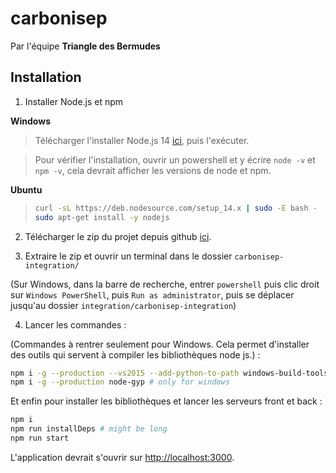 # carbonisep

Par l'équipe **Triangle des Bermudes**

## Installation

1. Installer Node.js et npm

**Windows**

> Télécharger l'installer Node.js 14 [ici](https://nodejs.org/dist/v14.4.0/node-v14.4.0-x64.msi), puis l'exécuter.

> Pour vérifier l'installation, ouvrir un powershell et y écrire `node -v` et `npm -v`, cela devrait afficher les versions de node et npm.

**Ubuntu**

> ```bash
> curl -sL https://deb.nodesource.com/setup_14.x | sudo -E bash -
> sudo apt-get install -y nodejs
> ```

2. Télécharger le zip du projet depuis github [ici](https://github.com/omnitrogen/carbonisep/archive/integration.zip).

3. Extraire le zip et ouvrir un terminal dans le dossier `carbonisep-integration/`

(Sur Windows, dans la barre de recherche, entrer `powershell` puis clic droit sur `Windows PowerShell`, puis `Run as administrator`, puis se déplacer jusqu'au dossier `integration/carbonisep-integration`)

4. Lancer les commandes :

(Commandes à rentrer seulement pour Windows. Cela permet d'installer des outils qui servent à compiler les bibliothèques node js.) :

```bash
npm i -g --production --vs2015 --add-python-to-path windows-build-tools # only for windows
npm i -g --production node-gyp # only for windows
```

Et enfin pour installer les bibliothèques et lancer les serveurs front et back :

```bash
npm i
npm run installDeps # might be long
npm run start
```

L'application devrait s'ouvrir sur <http://localhost:3000>.
